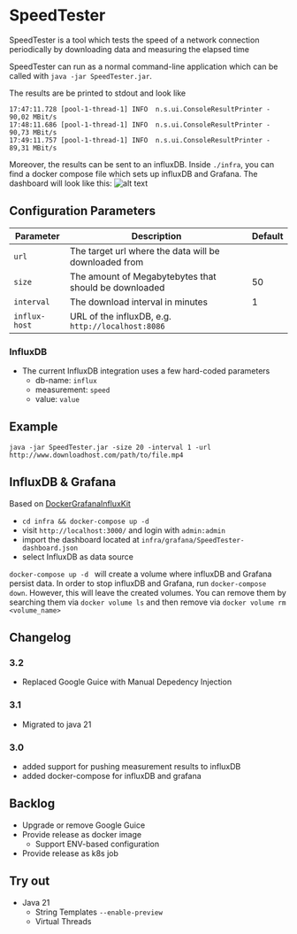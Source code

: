 # SpeedTester

SpeedTester is a tool which tests the speed of a network connection periodically by downloading data and measuring the elapsed time

SpeedTester can run as a normal command-line application which can be called with `java -jar SpeedTester.jar`.

The results are be printed to stdout and look like
```
17:47:11.728 [pool-1-thread-1] INFO  n.s.ui.ConsoleResultPrinter - 90,02 MBit/s
17:48:11.686 [pool-1-thread-1] INFO  n.s.ui.ConsoleResultPrinter - 90,73 MBit/s
17:49:11.757 [pool-1-thread-1] INFO  n.s.ui.ConsoleResultPrinter - 89,31 MBit/s
```

Moreover, the results can be sent to an influxDB. Inside `./infra`, you can find a docker compose file which sets up influxDB and Grafana. The dashboard will look like this:
![alt text](grafana.png)
 
## Configuration Parameters

| Parameter     | Description                                           | Default |
|---------------|-------------------------------------------------------|---------|
| `url`         | The target url where the data will be downloaded from |         |
| `size`        | The amount of Megabytebytes that should be downloaded | 50      |
| `interval`    | The download interval in minutes                      | 1       | 
| `influx-host` | URL of the influxDB, e.g. `http://localhost:8086`     |         | 


### InfluxDB
  * The current InfluxDB integration uses a few hard-coded parameters
      * db-name: `influx`
      * measurement: `speed`
      * value: `value`

## Example
``
java -jar SpeedTester.jar -size 20 -interval 1 -url http://www.downloadhost.com/path/to/file.mp4
``

## InfluxDB & Grafana

Based on [DockerGrafanaInfluxKit](https://github.com/BushnevYuri/DockerGrafanaInfluxKit)

* `cd infra && docker-compose up -d`
* visit `http://localhost:3000/` and login with `admin:admin`
* import the dashboard located at `infra/grafana/SpeedTester-dashboard.json`
* select InfluxDB as data source

`docker-compose up -d ` will create a volume where influxDB and Grafana persist data. In order to stop influxDB and Grafana, run `docker-compose down`.
However, this will leave the created volumes. You can remove them by searching them via `docker volume ls` and then remove via `docker volume rm <volume_name>`

## Changelog
### 3.2
* Replaced Google Guice with Manual Depedency Injection
### 3.1
* Migrated to java 21
### 3.0
* added support for pushing measurement results to influxDB
* added docker-compose for influxDB and grafana 

## Backlog
* Upgrade or remove Google Guice
* Provide release as docker image
  * Support ENV-based configuration
* Provide release as k8s job
## Try out
* Java 21
  * String Templates `--enable-preview`
  * Virtual Threads
  